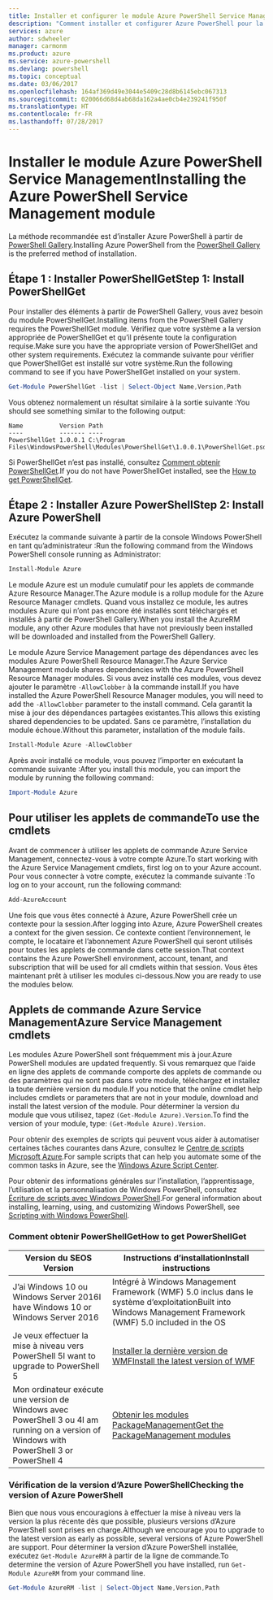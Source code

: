 ```yaml
---
title: Installer et configurer le module Azure PowerShell Service Management | Microsoft Docs
description: "Comment installer et configurer Azure PowerShell pour la première utilisation."
services: azure
author: sdwheeler
manager: carmonm
ms.product: azure
ms.service: azure-powershell
ms.devlang: powershell
ms.topic: conceptual
ms.date: 03/06/2017
ms.openlocfilehash: 164af369d49e3044e5409c28d8b6145ebc067313
ms.sourcegitcommit: 020066d68d4ab68da162a4ae0cb4e239241f950f
ms.translationtype: HT
ms.contentlocale: fr-FR
ms.lasthandoff: 07/28/2017
---
```

# <a name="installing-the-azure-powershell-service-management-module"></a><span data-ttu-id="ba7d0-103">Installer le module Azure PowerShell Service Management</span><span class="sxs-lookup"><span data-stu-id="ba7d0-103">Installing the Azure PowerShell Service Management module</span></span>

<span data-ttu-id="ba7d0-104">La méthode recommandée est d’installer Azure PowerShell à partir de [PowerShell Gallery](https://www.powershellgallery.com/).</span><span class="sxs-lookup"><span data-stu-id="ba7d0-104">Installing Azure PowerShell from the [PowerShell Gallery](https://www.powershellgallery.com/) is the preferred method of installation.</span></span>

## <a name="step-1-install-powershellget"></a><span data-ttu-id="ba7d0-105">Étape 1 : Installer PowerShellGet</span><span class="sxs-lookup"><span data-stu-id="ba7d0-105">Step 1: Install PowerShellGet</span></span>

<span data-ttu-id="ba7d0-106">Pour installer des éléments à partir de PowerShell Gallery, vous avez besoin du module PowerShellGet.</span><span class="sxs-lookup"><span data-stu-id="ba7d0-106">Installing items from the PowerShell Gallery requires the PowerShellGet module.</span></span> <span data-ttu-id="ba7d0-107">Vérifiez que votre système a la version appropriée de PowerShellGet et qu’il présente toute la configuration requise.</span><span class="sxs-lookup"><span data-stu-id="ba7d0-107">Make sure you have the appropriate version of PowerShellGet and other system requirements.</span></span> <span data-ttu-id="ba7d0-108">Exécutez la commande suivante pour vérifier que PowerShellGet est installé sur votre système.</span><span class="sxs-lookup"><span data-stu-id="ba7d0-108">Run the following command to see if you have PowerShellGet installed on your system.</span></span>

```powershell
Get-Module PowerShellGet -list | Select-Object Name,Version,Path
```

<span data-ttu-id="ba7d0-109">Vous obtenez normalement un résultat similaire à la sortie suivante :</span><span class="sxs-lookup"><span data-stu-id="ba7d0-109">You should see something similar to the following output:</span></span>

```
Name          Version Path
----          ------- ----
PowerShellGet 1.0.0.1 C:\Program Files\WindowsPowerShell\Modules\PowerShellGet\1.0.0.1\PowerShellGet.psd1
```

<span data-ttu-id="ba7d0-110">Si PowerShellGet n’est pas installé, consultez [Comment obtenir PowerShellGet](#how-to-get-powershellget).</span><span class="sxs-lookup"><span data-stu-id="ba7d0-110">If you do not have PowerShellGet installed, see the [How to get PowerShellGet](#how-to-get-powershellget).</span></span>

## <a name="step-2-install-azure-powershell"></a><span data-ttu-id="ba7d0-111">Étape 2 : Installer Azure PowerShell</span><span class="sxs-lookup"><span data-stu-id="ba7d0-111">Step 2: Install Azure PowerShell</span></span>

<span data-ttu-id="ba7d0-112">Exécutez la commande suivante à partir de la console Windows PowerShell en tant qu’administrateur :</span><span class="sxs-lookup"><span data-stu-id="ba7d0-112">Run the following command from the Windows PowerShell console running as Administrator:</span></span>

```powershell
Install-Module Azure
```

<span data-ttu-id="ba7d0-113">Le module Azure est un module cumulatif pour les applets de commande Azure Resource Manager.</span><span class="sxs-lookup"><span data-stu-id="ba7d0-113">The Azure module is a rollup module for the Azure Resource Manager cmdlets.</span></span> <span data-ttu-id="ba7d0-114">Quand vous installez ce module, les autres modules Azure qui n’ont pas encore été installés sont téléchargés et installés à partir de PowerShell Gallery.</span><span class="sxs-lookup"><span data-stu-id="ba7d0-114">When you install the AzureRM module, any other Azure modules that have not previously been installed will be downloaded and installed from the PowerShell Gallery.</span></span>

<span data-ttu-id="ba7d0-115">Le module Azure Service Management partage des dépendances avec les modules Azure PowerShell Resource Manager.</span><span class="sxs-lookup"><span data-stu-id="ba7d0-115">The Azure Service Management module shares dependencies with the Azure PowerShell Resource Manager modules.</span></span> <span data-ttu-id="ba7d0-116">Si vous avez installé ces modules, vous devez ajouter le paramètre `-AllowClobber` à la commande install.</span><span class="sxs-lookup"><span data-stu-id="ba7d0-116">If you have installed the Azure PowerShell Resource Manager modules, you will need to add the `-AllowClobber` parameter to the install command.</span></span> <span data-ttu-id="ba7d0-117">Cela garantit la mise à jour des dépendances partagées existantes.</span><span class="sxs-lookup"><span data-stu-id="ba7d0-117">This allows this existing shared dependencies to be updated.</span></span> <span data-ttu-id="ba7d0-118">Sans ce paramètre, l’installation du module échoue.</span><span class="sxs-lookup"><span data-stu-id="ba7d0-118">Without this parameter, installation of the module fails.</span></span>

```powershell
Install-Module Azure -AllowClobber
```

<span data-ttu-id="ba7d0-119">Après avoir installé ce module, vous pouvez l’importer en exécutant la commande suivante :</span><span class="sxs-lookup"><span data-stu-id="ba7d0-119">After you install this module, you can import the module by running the following command:</span></span>

```powershell
Import-Module Azure
```

## <a name="to-use-the-cmdlets"></a><span data-ttu-id="ba7d0-120">Pour utiliser les applets de commande</span><span class="sxs-lookup"><span data-stu-id="ba7d0-120">To use the cmdlets</span></span>

<span data-ttu-id="ba7d0-121">Avant de commencer à utiliser les applets de commande Azure Service Management, connectez-vous à votre compte Azure.</span><span class="sxs-lookup"><span data-stu-id="ba7d0-121">To start working with the Azure Service Management cmdlets, first log on to your Azure account.</span></span> <span data-ttu-id="ba7d0-122">Pour vous connecter à votre compte, exécutez la commande suivante :</span><span class="sxs-lookup"><span data-stu-id="ba7d0-122">To log on to your account, run the following command:</span></span>

```powershell
Add-AzureAccount
```

<span data-ttu-id="ba7d0-123">Une fois que vous êtes connecté à Azure, Azure PowerShell crée un contexte pour la session.</span><span class="sxs-lookup"><span data-stu-id="ba7d0-123">After logging into Azure, Azure PowerShell creates a context for the given session.</span></span> <span data-ttu-id="ba7d0-124">Ce contexte contient l’environnement, le compte, le locataire et l’abonnement Azure PowerShell qui seront utilisés pour toutes les applets de commande dans cette session.</span><span class="sxs-lookup"><span data-stu-id="ba7d0-124">That context contains the Azure PowerShell environment, account, tenant, and subscription that will be used for all cmdlets within that session.</span></span> <span data-ttu-id="ba7d0-125">Vous êtes maintenant prêt à utiliser les modules ci-dessous.</span><span class="sxs-lookup"><span data-stu-id="ba7d0-125">Now you are ready to use the modules below.</span></span>

## <a name="azure-service-management-cmdlets"></a><span data-ttu-id="ba7d0-126">Applets de commande Azure Service Management</span><span class="sxs-lookup"><span data-stu-id="ba7d0-126">Azure Service Management cmdlets</span></span>

<span data-ttu-id="ba7d0-127">Les modules Azure PowerShell sont fréquemment mis à jour.</span><span class="sxs-lookup"><span data-stu-id="ba7d0-127">Azure PowerShell modules are updated frequently.</span></span> <span data-ttu-id="ba7d0-128">Si vous remarquez que l’aide en ligne des applets de commande comporte des applets de commande ou des paramètres qui ne sont pas dans votre module, téléchargez et installez la toute dernière version du module.</span><span class="sxs-lookup"><span data-stu-id="ba7d0-128">If you notice that the online cmdlet help includes cmdlets or parameters that are not in your module, download and install the latest version of the module.</span></span> <span data-ttu-id="ba7d0-129">Pour déterminer la version du module que vous utilisez, tapez `(Get-Module Azure).Version`.</span><span class="sxs-lookup"><span data-stu-id="ba7d0-129">To find the version of your module, type: `(Get-Module Azure).Version`.</span></span>

<span data-ttu-id="ba7d0-130">Pour obtenir des exemples de scripts qui peuvent vous aider à automatiser certaines tâches courantes dans Azure, consultez le [Centre de scripts Microsoft Azure](http://www.windowsazure.com/documentation/scripts/).</span><span class="sxs-lookup"><span data-stu-id="ba7d0-130">For sample scripts that can help you automate some of the common tasks in Azure, see the [Windows Azure Script Center](http://www.windowsazure.com/documentation/scripts/).</span></span>

<span data-ttu-id="ba7d0-131">Pour obtenir des informations générales sur l’installation, l’apprentissage, l’utilisation et la personnalisation de Windows PowerShell, consultez [Écriture de scripts avec Windows PowerShell](http://go.microsoft.com/fwlink/p/?linkid=320210).</span><span class="sxs-lookup"><span data-stu-id="ba7d0-131">For general information about installing, learning, using, and customizing Windows PowerShell, see [Scripting with Windows PowerShell](http://go.microsoft.com/fwlink/p/?linkid=320210).</span></span>

### <a name="how-to-get-powershellget"></a><span data-ttu-id="ba7d0-132">Comment obtenir PowerShellGet</span><span class="sxs-lookup"><span data-stu-id="ba7d0-132">How to get PowerShellGet</span></span>

|<span data-ttu-id="ba7d0-133">Version du SE</span><span class="sxs-lookup"><span data-stu-id="ba7d0-133">OS Version</span></span>|<span data-ttu-id="ba7d0-134">Instructions d’installation</span><span class="sxs-lookup"><span data-stu-id="ba7d0-134">Install instructions</span></span>|
|---|---|
|<span data-ttu-id="ba7d0-135">J’ai Windows 10 ou Windows Server 2016</span><span class="sxs-lookup"><span data-stu-id="ba7d0-135">I have Windows 10 or Windows Server 2016</span></span>|<span data-ttu-id="ba7d0-136">Intégré à Windows Management Framework (WMF) 5.0 inclus dans le système d’exploitation</span><span class="sxs-lookup"><span data-stu-id="ba7d0-136">Built into Windows Management Framework (WMF) 5.0 included in the OS</span></span>|
|<span data-ttu-id="ba7d0-137">Je veux effectuer la mise à niveau vers PowerShell 5</span><span class="sxs-lookup"><span data-stu-id="ba7d0-137">I want to upgrade to PowerShell 5</span></span>|[<span data-ttu-id="ba7d0-138">Installer la dernière version de WMF</span><span class="sxs-lookup"><span data-stu-id="ba7d0-138">Install the latest version of WMF</span></span>](https://www.microsoft.com/en-us/download/details.aspx?id=54616)|
|<span data-ttu-id="ba7d0-139">Mon ordinateur exécute une version de Windows avec PowerShell 3 ou 4</span><span class="sxs-lookup"><span data-stu-id="ba7d0-139">I am running on a version of Windows with PowerShell 3 or PowerShell 4</span></span>|[<span data-ttu-id="ba7d0-140">Obtenir les modules PackageManagement</span><span class="sxs-lookup"><span data-stu-id="ba7d0-140">Get the PackageManagement modules</span></span>](http://go.microsoft.com/fwlink/?LinkID=746217)|

<a id="helpmechoose"></a>
### <a name="checking-the-version-of-azure-powershell"></a><span data-ttu-id="ba7d0-141">Vérification de la version d’Azure PowerShell</span><span class="sxs-lookup"><span data-stu-id="ba7d0-141">Checking the version of Azure PowerShell</span></span>

<span data-ttu-id="ba7d0-142">Bien que nous vous encouragions à effectuer la mise à niveau vers la version la plus récente dès que possible, plusieurs versions d’Azure PowerShell sont prises en charge.</span><span class="sxs-lookup"><span data-stu-id="ba7d0-142">Although we encourage you to upgrade to the latest version as early as possible, several versions of Azure PowerShell are support.</span></span> <span data-ttu-id="ba7d0-143">Pour déterminer la version d’Azure PowerShell installée, exécutez `Get-Module AzureRM` à partir de la ligne de commande.</span><span class="sxs-lookup"><span data-stu-id="ba7d0-143">To determine the version of Azure PowerShell you have installed, run `Get-Module AzureRM` from your command line.</span></span>

```powershell
Get-Module AzureRM -list | Select-Object Name,Version,Path
```
